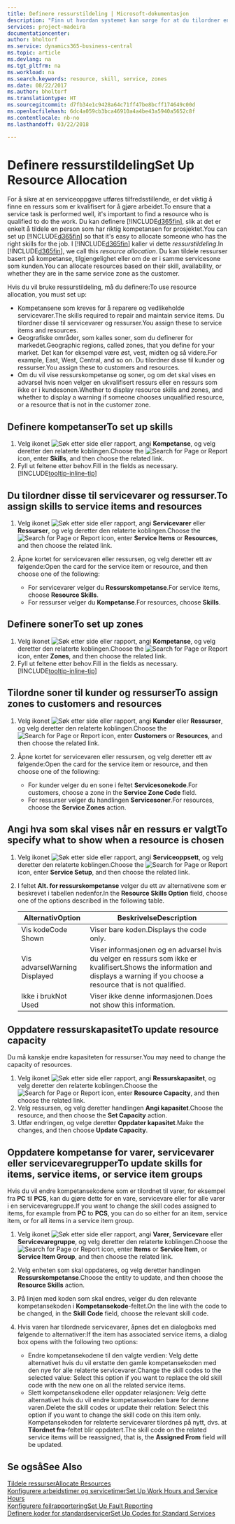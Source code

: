 ```yaml
---
title: Definere ressurstildeling | Microsoft-dokumentasjon
description: "Finn ut hvordan systemet kan sørge for at du tilordner en person som ikke har de nødvendige kompetansen til å yte service."
services: project-madeira
documentationcenter: 
author: bholtorf
ms.service: dynamics365-business-central
ms.topic: article
ms.devlang: na
ms.tgt_pltfrm: na
ms.workload: na
ms.search.keywords: resource, skill, service, zones
ms.date: 08/22/2017
ms.author: bholtorf
ms.translationtype: HT
ms.sourcegitcommit: d7fb34e1c9428a64c71ff47be8bcff174649c00d
ms.openlocfilehash: 6dc4a059cb3bca46910a4a4be43a5940a5652c8f
ms.contentlocale: nb-no
ms.lasthandoff: 03/22/2018

---
```


# <a name="set-up-resource-allocation"></a><span data-ttu-id="c120a-103">Definere ressurstildeling</span><span class="sxs-lookup"><span data-stu-id="c120a-103">Set Up Resource Allocation</span></span>
<span data-ttu-id="c120a-104">For å sikre at en serviceoppgave utføres tilfredsstillende, er det viktig å finne en ressurs som er kvalifisert for å gjøre arbeidet.</span><span class="sxs-lookup"><span data-stu-id="c120a-104">To ensure that a service task is performed well, it's important to find a resource who is qualified to do the work.</span></span> <span data-ttu-id="c120a-105">Du kan definere [!INCLUDE[d365fin](includes/d365fin_md.md)], slik at det er enkelt å tildele en person som har riktig kompetansen for prosjektet.</span><span class="sxs-lookup"><span data-stu-id="c120a-105">You can set up [!INCLUDE[d365fin](includes/d365fin_md.md)] so that it's easy to allocate someone who has the right skills for the job.</span></span> <span data-ttu-id="c120a-106">I [!INCLUDE[d365fin](includes/d365fin_md.md)] kaller vi dette _ressurstildeling_.</span><span class="sxs-lookup"><span data-stu-id="c120a-106">In [!INCLUDE[d365fin](includes/d365fin_md.md)], we call this _resource allocation_.</span></span> <span data-ttu-id="c120a-107">Du kan tildele ressurser basert på kompetanse, tilgjengelighet eller om de er i samme servicesone som kunden.</span><span class="sxs-lookup"><span data-stu-id="c120a-107">You can allocate resources based on their skill, availability, or whether they are in the same service zone as the customer.</span></span> 

<span data-ttu-id="c120a-108">Hvis du vil bruke ressurstildeling, må du definere:</span><span class="sxs-lookup"><span data-stu-id="c120a-108">To use resource allocation, you must set up:</span></span>  
  
* <span data-ttu-id="c120a-109">Kompetansene som kreves for å reparere og vedlikeholde servicevarer.</span><span class="sxs-lookup"><span data-stu-id="c120a-109">The skills required to repair and maintain service items.</span></span> <span data-ttu-id="c120a-110">Du tilordner disse til servicevarer og ressurser.</span><span class="sxs-lookup"><span data-stu-id="c120a-110">You assign these to service items and resources.</span></span>  
* <span data-ttu-id="c120a-111">Geografiske områder, som kalles soner, som du definerer for markedet.</span><span class="sxs-lookup"><span data-stu-id="c120a-111">Geographic regions, called zones, that you define for your market.</span></span> <span data-ttu-id="c120a-112">Det kan for eksempel være øst, vest, midten og så videre.</span><span class="sxs-lookup"><span data-stu-id="c120a-112">For example, East, West, Central, and so on.</span></span> <span data-ttu-id="c120a-113">Du tilordner disse til kunder og ressurser.</span><span class="sxs-lookup"><span data-stu-id="c120a-113">You assign these to customers and resources.</span></span>  
* <span data-ttu-id="c120a-114">Om du vil vise ressurskompetanse og soner, og om det skal vises en advarsel hvis noen velger en ukvalifisert ressurs eller en ressurs som ikke er i kundesonen.</span><span class="sxs-lookup"><span data-stu-id="c120a-114">Whether to display resource skills and zones, and whether to display a warning if someone chooses unqualified resource, or a resource that is not in the customer zone.</span></span>  

## <a name="to-set-up-skills"></a><span data-ttu-id="c120a-115">Definere kompetanser</span><span class="sxs-lookup"><span data-stu-id="c120a-115">To set up skills</span></span>
1. <span data-ttu-id="c120a-116">Velg ikonet ![Søk etter side eller rapport](media/ui-search/search_small.png "Søk etter side eller rapport"), angi **Kompetanse**, og velg deretter den relaterte koblingen.</span><span class="sxs-lookup"><span data-stu-id="c120a-116">Choose the ![Search for Page or Report](media/ui-search/search_small.png "Search for Page or Report icon") icon, enter **Skills**, and then choose the related link.</span></span>  
2. <span data-ttu-id="c120a-117">Fyll ut feltene etter behov.</span><span class="sxs-lookup"><span data-stu-id="c120a-117">Fill in the fields as necessary.</span></span> [!INCLUDE[tooltip-inline-tip](includes/tooltip-inline-tip_md.md)]  

## <a name="to-assign-skills-to-service-items-and-resources"></a><span data-ttu-id="c120a-118">Du tilordner disse til servicevarer og ressurser.</span><span class="sxs-lookup"><span data-stu-id="c120a-118">To assign skills to service items and resources</span></span>
1. <span data-ttu-id="c120a-119">Velg ikonet ![Søk etter side eller rapport](media/ui-search/search_small.png "Søk etter side eller rapport"), angi **Servicevarer** eller **Ressurser**, og velg deretter den relaterte koblingen.</span><span class="sxs-lookup"><span data-stu-id="c120a-119">Choose the ![Search for Page or Report](media/ui-search/search_small.png "Search for Page or Report icon") icon, enter **Service Items** or **Resources**, and then choose the related link.</span></span>  
2. <span data-ttu-id="c120a-120">Åpne kortet for servicevaren eller ressursen, og velg deretter ett av følgende:</span><span class="sxs-lookup"><span data-stu-id="c120a-120">Open the card for the service item or resource, and then choose one of the following:</span></span>  
  
    * <span data-ttu-id="c120a-121">For servicevarer velger du **Ressurskompetanse**.</span><span class="sxs-lookup"><span data-stu-id="c120a-121">For service items, choose **Resource Skills**.</span></span>  
    * <span data-ttu-id="c120a-122">For ressurser velger du **Kompetanse**.</span><span class="sxs-lookup"><span data-stu-id="c120a-122">For resources, choose **Skills**.</span></span>  

## <a name="to-set-up-zones"></a><span data-ttu-id="c120a-123">Definere soner</span><span class="sxs-lookup"><span data-stu-id="c120a-123">To set up zones</span></span>
1. <span data-ttu-id="c120a-124">Velg ikonet ![Søk etter side eller rapport](media/ui-search/search_small.png "Søk etter side eller rapport"), angi **Kompetanse**, og velg deretter den relaterte koblingen.</span><span class="sxs-lookup"><span data-stu-id="c120a-124">Choose the ![Search for Page or Report](media/ui-search/search_small.png "Search for Page or Report icon") icon, enter **Zones**, and then choose the related link.</span></span>  
2. <span data-ttu-id="c120a-125">Fyll ut feltene etter behov.</span><span class="sxs-lookup"><span data-stu-id="c120a-125">Fill in the fields as necessary.</span></span> [!INCLUDE[tooltip-inline-tip](includes/tooltip-inline-tip_md.md)]  

## <a name="to-assign-zones-to-customers-and-resources"></a><span data-ttu-id="c120a-126">Tilordne soner til kunder og ressurser</span><span class="sxs-lookup"><span data-stu-id="c120a-126">To assign zones to customers and resources</span></span> 
1. <span data-ttu-id="c120a-127">Velg ikonet ![Søk etter side eller rapport](media/ui-search/search_small.png "Søk etter side eller rapport"), angi **Kunder** eller **Ressurser**, og velg deretter den relaterte koblingen.</span><span class="sxs-lookup"><span data-stu-id="c120a-127">Choose the ![Search for Page or Report](media/ui-search/search_small.png "Search for Page or Report icon") icon, enter **Customers** or **Resources**, and then choose the related link.</span></span>  
2. <span data-ttu-id="c120a-128">Åpne kortet for servicevaren eller ressursen, og velg deretter ett av følgende:</span><span class="sxs-lookup"><span data-stu-id="c120a-128">Open the card for the service item or resource, and then choose one of the following:</span></span>  
  
    * <span data-ttu-id="c120a-129">For kunder velger du en sone i feltet **Servicesonekode**.</span><span class="sxs-lookup"><span data-stu-id="c120a-129">For customers, choose a zone in the **Service Zone Code** field.</span></span>  
    * <span data-ttu-id="c120a-130">For ressurser velger du handlingen **Servicesoner**.</span><span class="sxs-lookup"><span data-stu-id="c120a-130">For resources, choose the **Service Zones** action.</span></span>  

## <a name="to-specify-what-to-show-when-a-resource-is-chosen"></a><span data-ttu-id="c120a-131">Angi hva som skal vises når en ressurs er valgt</span><span class="sxs-lookup"><span data-stu-id="c120a-131">To specify what to show when a resource is chosen</span></span>
1. <span data-ttu-id="c120a-132">Velg ikonet ![Søk etter side eller rapport](media/ui-search/search_small.png "Søk etter side eller rapport"), angi **Serviceoppsett**, og velg deretter den relaterte koblingen.</span><span class="sxs-lookup"><span data-stu-id="c120a-132">Choose the ![Search for Page or Report](media/ui-search/search_small.png "Search for Page or Report icon") icon, enter **Service Setup**, and then choose the related link.</span></span> 
2. <span data-ttu-id="c120a-133">I feltet **Alt. for ressurskompetanse** velger du ett av alternativene som er beskrevet i tabellen nedenfor.</span><span class="sxs-lookup"><span data-stu-id="c120a-133">In the **Resource Skills Option** field, choose one of the options described in the following table.</span></span>  
  
    |<span data-ttu-id="c120a-134">**Alternativ**</span><span class="sxs-lookup"><span data-stu-id="c120a-134">**Option**</span></span>|<span data-ttu-id="c120a-135">**Beskrivelse**</span><span class="sxs-lookup"><span data-stu-id="c120a-135">**Description**</span></span>|  
    |------------|-------------|  
    |<span data-ttu-id="c120a-136">Vis kode</span><span class="sxs-lookup"><span data-stu-id="c120a-136">Code Shown</span></span> | <span data-ttu-id="c120a-137">Viser bare koden.</span><span class="sxs-lookup"><span data-stu-id="c120a-137">Displays the code only.</span></span>|  
    |<span data-ttu-id="c120a-138">Vis advarsel</span><span class="sxs-lookup"><span data-stu-id="c120a-138">Warning Displayed</span></span> | <span data-ttu-id="c120a-139">Viser informasjonen og en advarsel hvis du velger en ressurs som ikke er kvalifisert.</span><span class="sxs-lookup"><span data-stu-id="c120a-139">Shows the information and displays a warning if you choose a resource that is not qualified.</span></span>|  
    |<span data-ttu-id="c120a-140">Ikke i bruk</span><span class="sxs-lookup"><span data-stu-id="c120a-140">Not Used</span></span> | <span data-ttu-id="c120a-141">Viser ikke denne informasjonen.</span><span class="sxs-lookup"><span data-stu-id="c120a-141">Does not show this information.</span></span>|  

## <a name="to-update-resource-capacity"></a><span data-ttu-id="c120a-142">Oppdatere ressurskapasitet</span><span class="sxs-lookup"><span data-stu-id="c120a-142">To update resource capacity</span></span>  
<span data-ttu-id="c120a-143">Du må kanskje endre kapasiteten for ressurser.</span><span class="sxs-lookup"><span data-stu-id="c120a-143">You may need to change the capacity of resources.</span></span>  
  
1. <span data-ttu-id="c120a-144">Velg ikonet ![Søk etter side eller rapport](media/ui-search/search_small.png "Søk etter side eller rapport"), angi **Ressurskapasitet**, og velg deretter den relaterte koblingen.</span><span class="sxs-lookup"><span data-stu-id="c120a-144">Choose the ![Search for Page or Report](media/ui-search/search_small.png "Search for Page or Report icon") icon, enter **Resource Capacity**, and then choose the related link.</span></span>  
2. <span data-ttu-id="c120a-145">Velg ressursen, og velg deretter handlingen **Angi kapasitet**.</span><span class="sxs-lookup"><span data-stu-id="c120a-145">Choose the resource, and then choose the **Set Capacity** action.</span></span>  
3. <span data-ttu-id="c120a-146">Utfør endringen, og velge deretter **Oppdater kapasitet**.</span><span class="sxs-lookup"><span data-stu-id="c120a-146">Make the changes, and then choose **Update Capacity**.</span></span>  

## <a name="to-update-skills-for-items-service-items-or-service-item-groups"></a><span data-ttu-id="c120a-147">Oppdatere kompetanse for varer, servicevarer eller servicevaregrupper</span><span class="sxs-lookup"><span data-stu-id="c120a-147">To update skills for items, service items, or service item groups</span></span>
<span data-ttu-id="c120a-148">Hvis du vil endre kompetansekodene som er tilordnet til varer, for eksempel fra **PC** til **PCS**, kan du gjøre dette for en vare, servicevare eller for alle varer i en servicevaregruppe.</span><span class="sxs-lookup"><span data-stu-id="c120a-148">If you want to change the skill codes assigned to items, for example from **PC** to **PCS**, you can do so either for an item, service item, or for all items in a service item group.</span></span>  
  
1. <span data-ttu-id="c120a-149">Velg ikonet ![Søk etter side eller rapport](media/ui-search/search_small.png "Søk etter side eller rapport"), angi **Varer**, **Servicevare** eller **Servicevaregruppe**, og velg deretter den relaterte koblingen.</span><span class="sxs-lookup"><span data-stu-id="c120a-149">Choose the ![Search for Page or Report](media/ui-search/search_small.png "Search for Page or Report icon") icon, enter **Items** or **Service Item**, or **Service Item Group**, and then choose the related link.</span></span>  
2. <span data-ttu-id="c120a-150">Velg enheten som skal oppdateres, og velg deretter handlingen **Ressurskompetanse**.</span><span class="sxs-lookup"><span data-stu-id="c120a-150">Choose the entity to update, and then choose the **Resource Skills** action.</span></span>  
3. <span data-ttu-id="c120a-151">På linjen med koden som skal endres, velger du den relevante kompetansekoden i **Kompetansekode**-feltet.</span><span class="sxs-lookup"><span data-stu-id="c120a-151">On the line with the code to be changed, in the **Skill Code** field, choose the relevant skill code.</span></span>  
4.  <span data-ttu-id="c120a-152">Hvis varen har tilordnede servicevarer, åpnes det en dialogboks med følgende to alternativer:</span><span class="sxs-lookup"><span data-stu-id="c120a-152">If the item has associated service items, a dialog box opens with the following two options:</span></span>  
  
    * <span data-ttu-id="c120a-153">Endre kompetansekodene til den valgte verdien: Velg dette alternativet hvis du vil erstatte den gamle kompetansekoden med den nye for alle relaterte servicevarer.</span><span class="sxs-lookup"><span data-stu-id="c120a-153">Change the skill codes to the selected value: Select this option if you want to replace the old skill code with the new one on all the related service items.</span></span>  
    * <span data-ttu-id="c120a-154">Slett kompetansekodene eller oppdater relasjonen: Velg dette alternativet hvis du vil endre kompetansekoden bare for denne varen.</span><span class="sxs-lookup"><span data-stu-id="c120a-154">Delete the skill codes or update their relation: Select this option if you want to change the skill code on this item only.</span></span> <span data-ttu-id="c120a-155">Kompetansekoden for relaterte servicevarer tilordnes på nytt, dvs. at **Tilordnet fra**-feltet blir oppdatert.</span><span class="sxs-lookup"><span data-stu-id="c120a-155">The skill code on the related service items will be reassigned, that is, the **Assigned From** field will be updated.</span></span>  
  
## <a name="see-also"></a><span data-ttu-id="c120a-156">Se også</span><span class="sxs-lookup"><span data-stu-id="c120a-156">See Also</span></span>
[<span data-ttu-id="c120a-157">Tildele ressurser</span><span class="sxs-lookup"><span data-stu-id="c120a-157">Allocate Resources</span></span>](service-how-to-allocate-resources.md)  
[<span data-ttu-id="c120a-158">Konfigurere arbeidstimer og servicetimer</span><span class="sxs-lookup"><span data-stu-id="c120a-158">Set Up Work Hours and Service Hours</span></span>](service-how-setup-work-service-hours.md)  
[<span data-ttu-id="c120a-159">Konfigurere feilrapportering</span><span class="sxs-lookup"><span data-stu-id="c120a-159">Set Up Fault Reporting</span></span>](service-how-setup-fault-reporting.md)  
[<span data-ttu-id="c120a-160">Definere koder for standardservicer</span><span class="sxs-lookup"><span data-stu-id="c120a-160">Set Up Codes for Standard Services</span></span>](service-how-setup-service-coding.md)  
 


